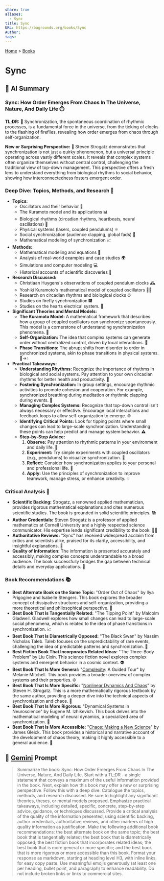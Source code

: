 ```yaml
---
share: true
aliases:
  - Sync
title: Sync
URL: https://bagrounds.org/books/Sync
Author: 
tags: 
---
```

[Home](../index.md) > [Books](./index.md)  
# Sync  
## 🤖 AI Summary  
### Sync: How Order Emerges From Chaos In The Universe, Nature, And Daily Life ⏱️  
**TL;DR:** 🌟 Synchronization, the spontaneous coordination of rhythmic processes, is a fundamental force in the universe, from the ticking of clocks to the flashing of fireflies, revealing how order emerges from chaos through self-organization.  
  
**New or Surprising Perspective:** 🤔 Steven Strogatz demonstrates that synchronization is not just a quirky phenomenon, but a universal principle operating across vastly different scales. It reveals that complex systems often organize themselves without central control, challenging the traditional view of top-down management. This perspective offers a fresh lens to understand everything from biological rhythms to social behavior, showing how interconnectedness fosters emergent order.  
  
### Deep Dive: Topics, Methods, and Research 🔬  
* **Topics:**  
    * Oscillators and their behavior 🔄  
    * The Kuramoto model and its applications 📊  
    * Biological rhythms (circadian rhythms, heartbeats, neural oscillations) 🧬  
    * Physical systems (lasers, coupled pendulums) ⚛️  
    * Social synchronization (audience clapping, global fads) 👥  
    * Mathematical modeling of synchronization 📈  
* **Methods:**  
    * Mathematical modeling and equations 📝  
    * Analysis of real-world examples and case studies 🌍  
    * Simulations and computer modeling 💻  
    * Historical accounts of scientific discoveries 📜  
* **Research Discussed:**  
    * Christiaan Huygens's observations of coupled pendulum clocks 🕰️  
    * Yoshiki Kuramoto's mathematical model of coupled oscillators 👨‍🏫  
    * Research on circadian rhythms and biological clocks ⏰  
    * Studies on firefly synchronization 🎆  
    * Studies on the hearts electrical system. 💓  
* **Significant Theories and Mental Models:**  
    * **The Kuramoto Model:** A mathematical framework that describes how a group of coupled oscillators can synchronize spontaneously. This model is a cornerstone of understanding synchronization phenomena. 🔑  
    * **Self-Organization:** The idea that complex systems can generate order without centralized control, driven by local interactions. 🤝  
    * **Phase Transitions:** The abrupt shifts from disorder to order in synchronized systems, akin to phase transitions in physical systems. 🧊->💧  
* **Practical Takeaways:**  
    * **Understanding Rhythms:** Recognize the importance of rhythms in biological and social systems. Pay attention to your own circadian rhythms for better health and productivity. 🛌  
    * **Fostering Synchronization:** In group settings, encourage rhythmic activities to promote cohesion and cooperation. For example, synchronized breathing during meditation or rhythmic clapping during events. 🧘  
    * **Managing Complex Systems:** Recognize that top-down control isn't always necessary or effective. Encourage local interactions and feedback loops to allow self-organization to emerge. 🌐  
    * **Identifying Critical Points:** Look for tipping points where small changes can lead to large-scale synchronization. Understanding these points can help predict and manage system behavior. ⚠️  
    * **Step-by-Step Advice:**  
        1.  **Observe:** Pay attention to rhythmic patterns in your environment and daily life. 👀  
        2.  **Experiment:** Try simple experiments with coupled oscillators (e.g., pendulums) to visualize synchronization. 🧪  
        3.  **Reflect:** Consider how synchronization applies to your personal and professional life. 🤔  
        4.  **Apply:** Use the principles of synchronization to improve teamwork, manage stress, or enhance creativity. 💡  
  
### Critical Analysis 🧐  
* **Scientific Backing:** Strogatz, a renowned applied mathematician, provides rigorous mathematical explanations and cites numerous scientific studies. The book is grounded in solid scientific principles. 📚  
* **Author Credentials:** Steven Strogatz is a professor of applied mathematics at Cornell University and a highly respected science communicator. His expertise lends significant credibility to the book. 👨‍🎓  
* **Authoritative Reviews:** "Sync" has received widespread acclaim from critics and scientists alike, praised for its clarity, accessibility, and insightful explanations. 📰  
* **Quality of Information:** The information is presented accurately and accessibly, making complex concepts understandable to a broad audience. The book successfully bridges the gap between technical details and everyday applications. 🌉  
  
### Book Recommendations 📚  
* **Best Alternate Book on the Same Topic:** "Order Out of Chaos" by Ilya Prigogine and Isabelle Stengers. This book explores the broader concept of dissipative structures and self-organization, providing a more theoretical and philosophical perspective. 🌌  
* **Best Book That Is Tangentially Related:** "The Tipping Point" by Malcolm Gladwell. Gladwell explores how small changes can lead to large-scale social phenomena, which is related to the idea of phase transitions in synchronization. 📈  
* **Best Book That Is Diametrically Opposed:** "The Black Swan" by Nassim Nicholas Taleb. Taleb focuses on the unpredictability of rare events, challenging the idea of predictable patterns and synchronization. 🦢  
* **Best Fiction Book That Incorporates Related Ideas:** "The Three-Body Problem" by Liu Cixin. This science fiction novel explores complex systems and emergent behavior in a cosmic context. 👽  
* **Best Book That Is More General:** "[Complexity](./complexity.md): A Guided Tour" by Melanie Mitchell. This book provides a broader overview of complex systems and their properties. 🌐  
* **Best Book That Is More Specific:** "[Nonlinear Dynamics And Chaos](./nonlinear-dynamics-and-chaos.md)" by Steven H. Strogatz. This is a more mathematically rigorous textbook by the same author, providing a deeper dive into the technical aspects of synchronization and chaos. 🔢  
* **Best Book That Is More Rigorous:** "Dynamical Systems in Neuroscience" by Eugene M. Izhikevich. This book delves into the mathematical modeling of neural dynamics, a specialized area of synchronization. 🧠  
* **Best Book That Is More Accessible:** "[Chaos: Making a New Science](./chaos.md)" by James Gleick. This book provides a historical and narrative account of the development of chaos theory, making it highly accessible to a general audience. 📖  
  
## 💬 [Gemini](https://gemini.google.com) Prompt  
> Summarize the book: Sync: How Order Emerges From Chaos In The Universe, Nature, And Daily Life. Start with a TL;DR - a single statement that conveys a maximum of the useful information provided in the book. Next, explain how this book may offer a new or surprising perspective. Follow this with a deep dive. Catalogue the topics, methods, and research discussed. Be sure to highlight any significant theories, theses, or mental models proposed. Emphasize practical takeaways, including detailed, specific, concrete, step-by-step advice, guidance, or techniques discussed. Provide a critical analysis of the quality of the information presented, using scientific backing, author credentials, authoritative reviews, and other markers of high quality information as justification. Make the following additional book recommendations: the best alternate book on the same topic; the best book that is tangentially related; the best book that is diametrically opposed; the best fiction book that incorporates related ideas; the best book that is more general or more specific; and the best book that is more rigorous or more accessible than this book. Format your response as markdown, starting at heading level H3, with inline links, for easy copy paste. Use meaningful emojis generously (at least one per heading, bullet point, and paragraph) to enhance readability. Do not include broken links or links to commercial sites.